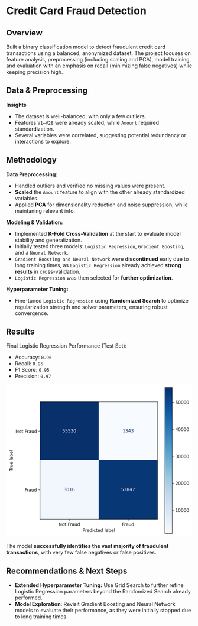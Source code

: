 # Credit Card Fraud Detection

## Overview

Built a binary classification model to detect fraudulent credit card transactions using a balanced, anonymized dataset. The project focuses on feature analysis, preprocessing (including scaling and PCA), model training, and evaluation with an emphasis on recall (minimizing false negatives) while keeping precision high.

## Data & Preprocessing

**Insights**

- The dataset is well-balanced, with only a few outliers.
- Features `V1–V28` were already scaled, while `Amount` required standardization.
- Several variables were correlated, suggesting potential redundancy or interactions to explore.

## Methodology

**Data Preprocessing:**

- Handled outliers and verified no missing values were present.
- **Scaled** the `Amount` feature to align with the other already standardized variables.
- Applied **PCA** for dimensionality reduction and noise suppression, while maintaning relevant info.

**Modeling & Validation:**

- Implemented **K-Fold Cross-Validation** at the start to evaluate model stability and generalization.
- Initially tested three models: `Logistic Regression`, `Gradient Boosting`, and a `Neural Network`.
- `Gradient Boosting and Neural Network` were **discontinued** early due to long training times, as `Logistic Regression` already achieved **strong results** in cross-validation.
- `Logistic Regression` was then selected for **further optimization**.

**Hyperparameter Tuning:**

- Fine-tuned `Logistic Regression` using **Randomized Search** to optimize regularization strength and solver parameters, ensuring robust convergence.


## Results

Final Logistic Regression Performance (Test Set):

- Accuracy: `0.96`   
- Recall: `0.95`   
- F1 Score: `0.95`  
- Precision: `0.97`  

![Confusion Matrix](Results/confusion_matrix.png)

The model **successfully identifies the vast majority of fraudulent transactions**, with very few false negatives or false positives.


## Recommendations & Next Steps

- **Extended Hyperparameter Tuning:** Use Grid Search to further refine Logistic Regression parameters beyond the Randomized Search already performed.
- **Model Exploration**: Revisit Gradient Boosting and Neural Network models to evaluate their performance, as they were initially stopped due to long training times. 